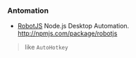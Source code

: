 ### Antomation

* [RobotJS](https://github.com/octalmage/robotjs) Node.js Desktop Automation. http://npmjs.com/package/robotjs  

> like `AutoHotkey`
